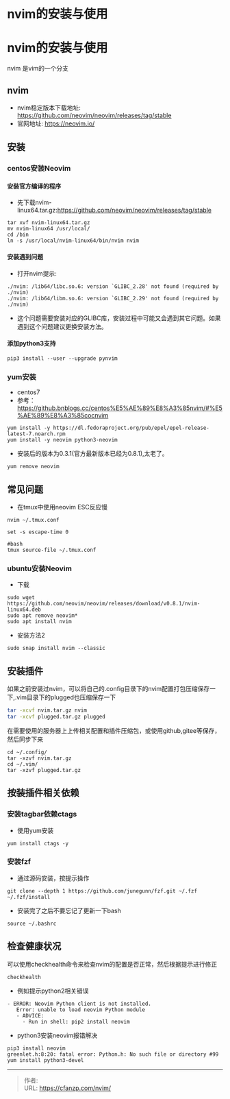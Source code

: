 # nvim的安装与使用


<!--more-->
# nvim的安装与使用
nvim 是vim的一个分支

## nvim
- nvim稳定版本下载地址: https://github.com/neovim/neovim/releases/tag/stable
- 官网地址: https://neovim.io/

## 安装
### centos安装Neovim
#### 安装官方编译的程序
- 先下载nvim-linux64.tar.gz:https://github.com/neovim/neovim/releases/tag/stable
```
tar xvf nvim-linux64.tar.gz
mv nvim-linux64 /usr/local/
cd /bin
ln -s /usr/local/nvim-linux64/bin/nvim nvim
```

#### 安装遇到问题
- 打开nvim提示:
```
./nvim: /lib64/libc.so.6: version `GLIBC_2.28' not found (required by ./nvim)
./nvim: /lib64/libm.so.6: version `GLIBC_2.29' not found (required by ./nvim)
```
- 这个问题需要安装对应的GLIBC库，安装过程中可能又会遇到其它问题。如果遇到这个问题建议更换安装方法。

#### 添加python3支持
```
pip3 install --user --upgrade pynvim
```

### yum安装
- centos7
- 参考：https://github.bnblogs.cc/centos%E5%AE%89%E8%A3%85nvim/#%E5%AE%89%E8%A3%85cocnvim
```
yum install -y https://dl.fedoraproject.org/pub/epel/epel-release-latest-7.noarch.rpm
yum install -y neovim python3-neovim
```
- 安装后的版本为0.3.1(官方最新版本已经为0.8.1),太老了。
```
yum remove neovim
```

## 常见问题
- 在tmux中使用neovim ESC反应慢
```
nvim ~/.tmux.conf

set -s escape-time 0

#bash
tmux source-file ~/.tmux.conf
```

### ubuntu安装Neovim
- 下载
```
sudo wget https://github.com/neovim/neovim/releases/download/v0.8.1/nvim-linux64.deb
sudo apt remove neovim*
sudo apt install nvim
```

- 安装方法2
```
sudo snap install nvim --classic
```

## 安装插件
如果之前安装过nvim，可以将自己的.config目录下的nvim配置打包压缩保存一下,.vim目录下的plugged也压缩保存一下
```bash
tar -xcvf nvim.tar.gz nvim
tar -xcvf plugged.tar.gz plugged
```
在需要使用的服务器上上传相关配置和插件压缩包，或使用github,gitee等保存，然后同步下来
```
cd ~/.config/
tar -xzvf nvim.tar.gz
cd ~/.vim/
tar -xzvf plugged.tar.gz
```

## 按装插件相关依赖
### 安装tagbar依赖ctags
- 使用yum安装
```
yum install ctags -y
```

### 安装fzf
- 通过源码安装，按提示操作
```
git clone --depth 1 https://github.com/junegunn/fzf.git ~/.fzf
~/.fzf/install
```
- 安装完了之后不要忘记了更新一下bash
```
source ~/.bashrc
```

## 检查健康状况
可以使用checkhealth命令来检查nvim的配置是否正常，然后根据提示进行修正
```
checkhealth
```

- 例如提示python2相关错误
```
- ERROR: Neovim Python client is not installed.
   Error: unable to load neovim Python module
   - ADVICE:
     - Run in shell: pip2 install neovim
```

- python3安装neovim报错解决
```
pip3 install neovim
greenlet.h:8:20: fatal error: Python.h: No such file or directory #99
yum install python3-devel
```


---

> 作者:   
> URL: https://cfanzp.com/nvim/  

